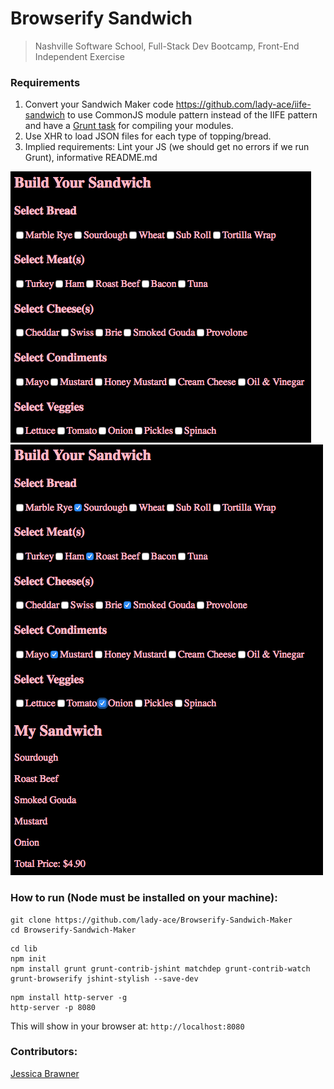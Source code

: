 # Browserify Sandwich

> Nashville Software School, Full-Stack Dev Bootcamp, Front-End Independent Exercise
> 

### Requirements


1. Convert your Sandwich Maker code https://github.com/lady-ace/iife-sandwich to use CommonJS module pattern instead of the IIFE pattern and have a [Grunt task](https://gist.github.com/morecallan/732a2923b18c99c14ffd8d9838bf3410) for compiling your modules.
1. Use XHR to load JSON files for each type of topping/bread.
1. Implied requirements: Lint your JS (we should get no errors if we run Grunt), informative README.md

![input alt tag](./images/browserifySandwich.png)
![input alt tag](./images/bMySand.png)

	
### How to run (Node must be installed on your machine):
```
git clone https://github.com/lady-ace/Browserify-Sandwich-Maker
cd Browserify-Sandwich-Maker
```
```
cd lib
npm init
npm install grunt grunt-contrib-jshint matchdep grunt-contrib-watch grunt-browserify jshint-stylish --save-dev
```

```
npm install http-server -g
http-server -p 8080
```

This will show in your browser at:
`http://localhost:8080`

### Contributors:
[Jessica Brawner](https://github.com/lady-ace)
